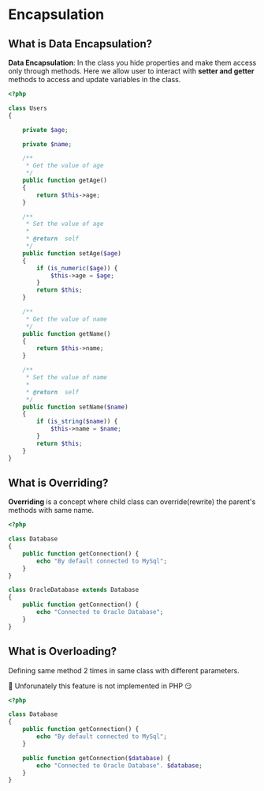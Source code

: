 # Encapsulation

## What is Data Encapsulation?

**Data Encapsulation**: In the class you hide properties and make them access only through methods. 
Here we allow user to interact with **setter and getter** methods to access and update variables in the class.

```php
<?php

class Users
{

    private $age;

    private $name;

    /**
     * Get the value of age
     */
    public function getAge()
    {
        return $this->age;
    }

    /**
     * Set the value of age
     *
     * @return  self
     */
    public function setAge($age)
    {
        if (is_numeric($age)) {
            $this->age = $age;
        }
        return $this;
    }

    /**
     * Get the value of name
     */
    public function getName()
    {
        return $this->name;
    }

    /**
     * Set the value of name
     *
     * @return  self
     */
    public function setName($name)
    {
        if (is_string($name)) {
            $this->name = $name;
        }
        return $this;
    }
}
```

## What is Overriding?

**Overriding** is a concept where child class can override(rewrite) the parent's methods with same name.

```php
<?php

class Database
{
    public function getConnection() {
        echo "By default connected to MySql";
    }
}

class OracleDatabase extends Database
{
    public function getConnection() {
        echo "Connected to Oracle Database";
    }
}
```

## What is Overloading?

Defining same method 2 times in same class with different parameters.

🚫 Unforunately this feature is not implemented in PHP 😏

```php
<?php

class Database
{
    public function getConnection() {
        echo "By default connected to MySql";
    }

    public function getConnection($database) {
        echo "Connected to Oracle Database". $database;
    }
}
```

